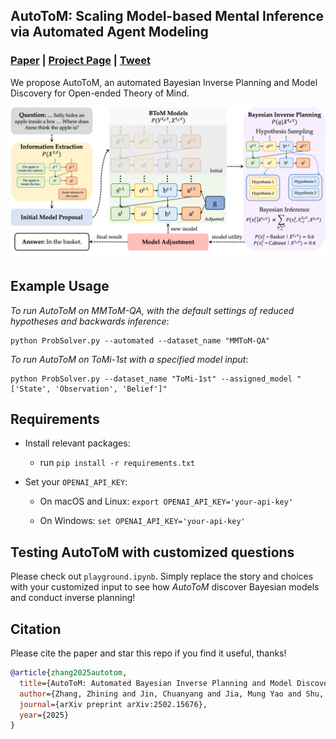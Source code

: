 ## AutoToM: Scaling Model-based Mental Inference via Automated Agent Modeling
### [Paper](https://arxiv.org/abs/2502.15676) | [Project Page](https://chuanyangjin.com/AutoToM) | [Tweet](https://x.com/chuanyang_jin/status/1894737913499246665)

We propose AutoToM, an automated Bayesian Inverse Planning and Model Discovery for Open-ended Theory of Mind. 

![intro](visuals/intro.png)

## Example Usage

*To run AutoToM on MMToM-QA, with the default settings of reduced hypotheses and backwards inference*: 

    python ProbSolver.py --automated --dataset_name "MMToM-QA"

*To run AutoToM on ToMi-1st with a specified model input*: 

    python ProbSolver.py --dataset_name "ToMi-1st" --assigned_model "['State', 'Observation', 'Belief']"

## Requirements

- Install relevant packages:
    - run
    ``
        pip install -r requirements.txt
    ``
- Set your `OPENAI_API_KEY`:

    - On macOS and Linux:
    `export OPENAI_API_KEY='your-api-key'`
    
    - On Windows: `set OPENAI_API_KEY='your-api-key'`

## Testing AutoToM with customized questions

Please check out ``playground.ipynb``. Simply replace the story and choices with your customized input to see how *AutoToM* discover Bayesian models and conduct inverse planning!

## Citation

Please cite the paper and star this repo if you find it useful, thanks!

```bibtex
@article{zhang2025autotom,
  title={AutoToM: Automated Bayesian Inverse Planning and Model Discovery for Open-ended Theory of Mind},
  author={Zhang, Zhining and Jin, Chuanyang and Jia, Mung Yao and Shu, Tianmin},
  journal={arXiv preprint arXiv:2502.15676},
  year={2025}
}
```
